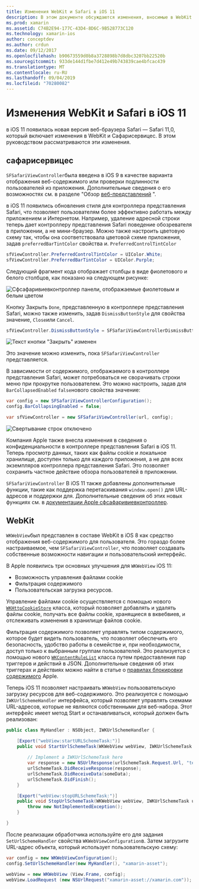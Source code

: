 ```yaml
---
title: Изменения WebKit и Safari в iOS 11
description: В этом документе обсуждаются изменения, вносимые в WebKit и платформу служб Safari в iOS 11. В нем описывается работа с обновлениями стилей в Сфсафаривиевконтроллер и новые функции в Вквебвиев.
ms.prod: xamarin
ms.assetid: C74B2E94-177C-43D4-8D6C-9B528773C120
ms.technology: xamarin-ios
author: conceptdev
ms.author: crdun
ms.date: 09/12/2017
ms.openlocfilehash: b90673559d0b8a3728898b7d8dbc3207bb22520b
ms.sourcegitcommit: 933de144d1fbe7d412e49b743839cae4bfcac439
ms.translationtype: MT
ms.contentlocale: ru-RU
ms.lasthandoff: 09/04/2019
ms.locfileid: "70280082"
---
```

# <a name="webkit-and-safari-changes-in-ios-11"></a>Изменения WebKit и Safari в iOS 11

в iOS 11 появилась новая версия веб-браузера Safari — Safari 11,0, который включает изменения в WebKit и Сафарисервицес. В этом руководством рассматриваются эти изменения.

## <a name="safariservices"></a>сафарисервицес

`SFSafariViewController`была введена в iOS 9 в качестве варианта отображения веб-содержимого или проверки подлинности пользователей из приложения. Дополнительные сведения о его возможностях см. в разделе "Обзор [веб-представлений](~/ios/user-interface/controls/uiwebview.md#safariviewcontroller) ".

в iOS 11 появились обновления стиля для контроллера представления Safari, что позволяет пользователям более эффективно работать между приложением и Интернетом. Например, удаление адресной строки теперь дает контроллеру представления Safari поведение обозревателя в приложении, а не мини-браузер. Можно также настроить цветовую схему так, чтобы она соответствовала цветовой схеме приложения, задав `preferredBarTintColor` свойства и. `PreferredControlTintColor`

```csharp
sfViewController.PreferredControlTintColor = UIColor.White;
sfViewController.PreferredBarTintColor = UIColor.Purple;
```

Следующий фрагмент кода отображает столбцы в виде фиолетового и белого столбцов, как показано на следующем рисунке:

![Сфсафаривиевконтроллер панели, отображаемые фиолетовым и белым цветом](web-images/image1.png)

Кнопку Закрыть `Done`, представленную в контроллере представления Safari, можно также изменить, задав `DismissButtonStyle` для свойства значение, `Close`или `Cancel`.

```csharp
sfViewController.DismissButtonStyle = SFSafariViewControllerDismissButtonStyle.Close;
```

![Текст кнопки "Закрыть" изменен](web-images/image2.png)

Это значение можно изменить, пока `SFSafariViewController` представляется.


В зависимости от содержимого, отображаемого в контроллере представления Safari, может потребоваться не сворачивать строки меню при прокрутке пользователем. Это можно настроить, задав для `BarCollapsedEnabled` `false`нового свойства значение:

```csharp
var config = new SFSafariViewControllerConfiguration();
config.BarCollapsingEnabled = false;

var sfViewController = new SFSafariViewController(url, config);
```

![Свертывание строк отключено](web-images/image3.png)

Компания Apple также внесла изменения в сведения о конфиденциальности в контроллере представления Safari в iOS 11. Теперь просмотр данных, таких как файлы cookie и локальное хранилище, доступен только для каждого приложения, а не для всех экземпляров контроллера представления Safari. Это позволяет сохранить частное действие обзора пользователей в приложении.

`SFSafariViewController` В iOS 11 также добавлены дополнительные функции, такие как поддержка перетаскивания `window.open()` для URL-адресов и поддержки для. Дополнительные сведения об этих новых функциях см. в [документации Apple сфсафаривиевконтроллер](https://developer.apple.com/documentation/safariservices/sfsafariviewcontroller?changes=latest_minor).


## <a name="webkit"></a>WebKit

`WKWebView`был представлен в составе WebKit в iOS 8 как средство отображения веб-содержимого для пользователя. Это гораздо более настраиваемое, чем `SFSafariViewController`, что позволяет создавать собственные возможности навигации и пользовательский интерфейс.

В Apple появились три основных улучшения для `WKWebView` iOS 11: 

- Возможность управления файлами cookie
- Фильтрация содержимого
- Пользовательская загрузка ресурсов. 

Управление файлами cookie осуществляется с помощью нового [`WKHttpCookieStore`](https://developer.apple.com/documentation/webkit/wkhttpcookiestore) класса, который позволяет добавлять и удалять файлы cookie, получать все файлы cookie, хранящиеся в вквебвиев, и отслеживать изменения в хранилище файлов cookie.

Фильтрация содержимого позволяет управлять типом содержимого, которое будет видеть пользователь, что позволяет обеспечить его безопасность, удобство работы в семействе и, при необходимости, доступ только к выбранным группам пользователей. Это реализуется с помощью нового [`WKContentRuleList`](https://developer.apple.com/documentation/webkit/wkcontentrulelist) класса путем предоставления пар триггеров и действий в JSON. Дополнительные сведения об этих триггерах и действиях можно найти в статье о [правилах блокировки содержимого](https://developer.apple.com/library/content/documentation/Extensions/Conceptual/ContentBlockingRules/Introduction/Introduction.html) Apple.

Теперь iOS 11 позволяет настраивать `WKWebView` пользовательскую загрузку ресурсов для веб-содержимого. Это реализуется с помощью `IWKUrlSchemeHandler` интерфейса, который позволяет управлять схемами URL-адресов, которые не являются собственными для веб-набора. Этот интерфейс имеет метод Start и останавливаться, который должен быть реализован:

```csharp
public class MyHandler : NSObject, IWKUrlSchemeHandler {

    [Export("webView:startURLSchemeTask:")]
    public void StartUrlSchemeTask(WKWebView webView, IWKUrlSchemeTask urlSchemeTask){
        
        // Implement a IWKUrlSchemeTask here
        var response = new NSUrlResponse(urlSchemeTask.Request.Url, "text/html", ContentLength, null);
        urlSchemeTask.DidReceiveResponse(response);
        urlSchemeTask.DidReceiveData(someData);
        urlSchemeTask.DidFinish();
    }

    [Export("webView:stopURLSchemeTask:")]
    public void StopUrlSchemeTask(WKWebView webView, IWKUrlSchemeTask urlSchemeTask){
        throw new NotImplementedException();
    }

}
``` 

После реализации обработчика используйте его для задания `SetUrlSchemeHandler` свойства `WKWebViewConfiguration`в. Затем загрузите URL-адрес объекта, который использует пользовательскую схему:

```csharp
var config = new WKWebViewConfiguration();
config.SetUrlSchemeHandler(new MyHandler(), "xamarin-asset");

webView = new WKWebView (View.Frame, config);
webView.LoadRequest (new NSUrlRequest("xamarin-asset://xamarin.com"));
```


